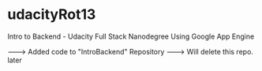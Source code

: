 # udacityRot13
Intro to Backend - Udacity Full Stack Nanodegree
Using Google App Engine

---> Added code to "IntroBackend" Repository ---> Will delete this repo. later

